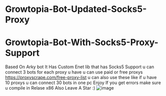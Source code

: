 # Growtopia-Bot-Updated-Socks5-Proxy
# Growtopia-Bot-With-Socks5-Proxy-Support 
Based On Arky bot It Has Custom Enet lib that has Socks5 Support u can connect 3 bots for each proxy u have u can use paid or free proxys https://proxyscrape.com/free-proxy-list u can also use these like if u have 10 proxys u can connect 30 bots in one pc  Enjoy  If you get errors make sure u compile in Relase x86 Also Leave A Star :)  ![image](https://user-images.githubusercontent.com/92208108/182427209-cd17d6c5-7c3d-4fad-a598-c2f8ce77fa76.png)
